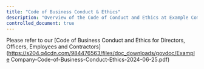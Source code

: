 ```yaml
---
title: "Code of Business Conduct & Ethics"
description: "Overview of the Code of Conduct and Ethics at Example Company."
controlled_document: true
---
```


Please refer to our [Code of Business Conduct and Ethics for Directors, Officers, Employees and Contractors](https://s204.q4cdn.com/984476563/files/doc_downloads/govdoc/Example Company-Code-of-Business-Conduct-Ethics-2024-06-25.pdf)
